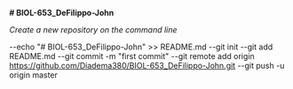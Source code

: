 **# BIOL-653_DeFilippo-John**

_Create a new repository on the command line_

--echo "# BIOL-653_DeFilippo-John" >> README.md
--git init
--git add README.md
--git commit -m "first commit"
--git remote add origin https://github.com/Diadema380/BIOL-653_DeFilippo-John.git
--git push -u origin master
